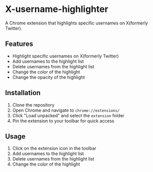 # X-username-highlighter

A Chrome extension that highlights specific usernames on X(formerly Twitter).

## Features

- Highlight specific usernames on X(formerly Twitter)
- Add usernames to the highlight list
- Delete usernames from the highlight list
- Change the color of the highlight
- Change the opacity of the highlight

## Installation

1. Clone the repository
2. Open Chrome and navigate to `chrome://extensions/`
3. Click "Load unpacked" and select the `extension` folder
4. Pin the extension to your toolbar for quick access

## Usage

1. Click on the extension icon in the toolbar
2. Add usernames to the highlight list
3. Delete usernames from the highlight list
4. Change the color of the highlight

